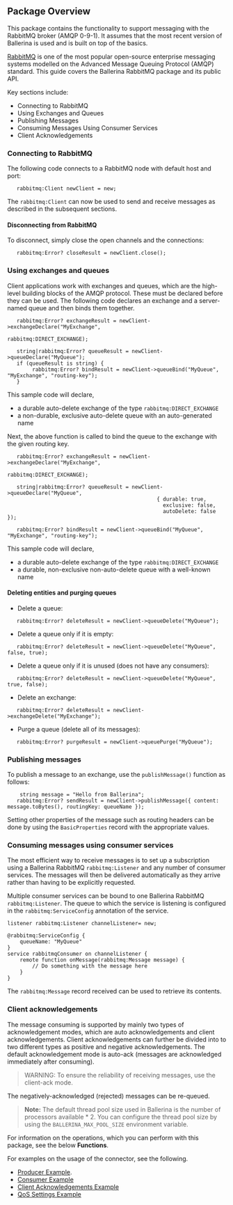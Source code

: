 ## Package Overview

This package contains the functionality to support messaging with the RabbitMQ broker (AMQP 0-9-1). It assumes that the most recent version of Ballerina is used and is built on top of the basics.

[RabbitMQ](https://www.rabbitmq.com/) is one of the most popular open-source enterprise messaging systems modelled on the Advanced Message Queuing Protocol (AMQP) standard. This guide covers the Ballerina RabbitMQ package and its public API. 
 
Key sections include: 
- Connecting to RabbitMQ
- Using Exchanges and Queues
- Publishing Messages
- Consuming Messages Using Consumer Services
- Client Acknowledgements 

### Connecting to RabbitMQ

The following code connects to a RabbitMQ node with default host and port: 

```ballerina
   rabbitmq:Client newClient = new;
```

The `rabbitmq:Client` can now be used to send and receive messages as described in the subsequent sections. 

#### Disconnecting from RabbitMQ

To disconnect, simply close the open channels and the connections: 

```ballerina
   rabbitmq:Error? closeResult = newClient.close();
```

### Using exchanges and queues

Client applications work with exchanges and queues, which are the high-level building blocks of the AMQP protocol. These must be declared before they can be used. The following code declares an exchange and a server-named queue and then binds them together. 

```ballerina
   rabbitmq:Error? exchangeResult = newClient->exchangeDeclare("MyExchange", 
                                                                rabbitmq:DIRECT_EXCHANGE);
   
   string|rabbitmq:Error? queueResult = newClient->queueDeclare("MyQueue");
   if (queueResult is string) {
        rabbitmq:Error? bindResult = newClient->queueBind("MyQueue", "MyExchange", "routing-key");
   }
```

This sample code will declare,
- a durable auto-delete exchange of the type `rabbitmq:DIRECT_EXCHANGE`
- a non-durable, exclusive auto-delete queue with an auto-generated name

Next, the above function is called to bind the queue to the exchange with the given routing key. 

```ballerina
   rabbitmq:Error? exchangeResult = newClient->exchangeDeclare("MyExchange",
                                                        rabbitmq:DIRECT_EXCHANGE);
   
   string|rabbitmq:Error? queueResult = newClient->queueDeclare("MyQueue", 
                                                { durable: true,
                                                  exclusive: false,
                                                  autoDelete: false });

   rabbitmq:Error? bindResult = newClient->queueBind("MyQueue", "MyExchange", "routing-key");
```

This sample code will declare,
 - a durable auto-delete exchange of the type `rabbitmq:DIRECT_EXCHANGE`
 - a durable, non-exclusive non-auto-delete queue with a well-known name

#### Deleting entities and purging queues

- Delete a queue:
```ballerina
   rabbitmq:Error? deleteResult = newClient->queueDelete("MyQueue");
```
- Delete a queue only if it is empty:
```ballerina
   rabbitmq:Error? deleteResult = newClient->queueDelete("MyQueue", false, true);
```
- Delete a queue only if it is unused (does not have any consumers):
```ballerina
   rabbitmq:Error? deleteResult = newClient->queueDelete("MyQueue", true, false);
```
- Delete an exchange:
```ballerina
   rabbitmq:Error? deleteResult = newClient->exchangeDelete("MyExchange");
```
- Purge a queue (delete all of its messages):
```ballerina
   rabbitmq:Error? purgeResult = newClient->queuePurge("MyQueue");
```

### Publishing messages

To publish a message to an exchange, use the `publishMessage()` function as follows:

```ballerina
    string message = "Hello from Ballerina";
   rabbitmq:Error? sendResult = newClient->publishMessage({ content: message.toBytes(), routingKey: queueName });
``` 
Setting other properties of the message such as routing headers can be done by using the `BasicProperties` record with the appropriate values. 

### Consuming messages using consumer services

The most efficient way to receive messages is to set up a subscription using a Ballerina RabbitMQ `rabbitmq:Listener` and any number of consumer services. The messages will then be delivered automatically as they arrive rather than having to be explicitly requested. 

Multiple consumer services can be bound to one Ballerina RabbitMQ `rabbitmq:Listener`. The queue to which the service is listening is configured in the `rabbitmq:ServiceConfig` annotation of the service. 

```ballerina
listener rabbitmq:Listener channelListener= new;

@rabbitmq:ServiceConfig {
    queueName: "MyQueue"
}
service rabbitmqConsumer on channelListener {
    remote function onMessage(rabbitmq:Message message) {
        // Do something with the message here 
    }
}
```
The `rabbitmq:Message` record received can be used to retrieve its contents. 

### Client acknowledgements

The message consuming is supported by mainly two types of acknowledgement modes, which are auto acknowledgements and client acknowledgements. 
Client acknowledgements can further be divided into to two different types as positive and negative acknowledgements. 
The default acknowledgement mode is auto-ack (messages are acknowledged immediately after consuming).
> WARNING: To ensure the reliability of receiving messages, use the client-ack mode. 

The negatively-acknowledged (rejected) messages can be re-queued. 


>**Note:** The default thread pool size used in Ballerina is the number of processors available * 2. You can configure the thread pool size by using the `BALLERINA_MAX_POOL_SIZE` environment variable.

For information on the operations, which you can perform with this package, see the below **Functions**. 

For examples on the usage of the connector, see the following.
* [Producer Example](https://ballerina.io/learn/by-example/rabbitmq-producer.html).
* [Consumer Example](https://ballerina.io/learn/by-example/rabbitmq-consumer.html)
* [Client Acknowledgements Example](https://ballerina.io/learn/by-example/rabbitmq-consumer-with-client-acknowledgement.html)
* [QoS Settings Example](https://ballerina.io/learn/by-example/rabbitmq-consumer-with-qos-settings.html)
